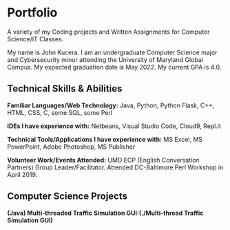 # Portfolio
A variety of my Coding projects and Written Assignments for Computer Science/IT Classes.

My name is John Kucera. I am an undergraduate Computer Science major and Cybersecurity minor attending the University of Maryland Global Campus. My expected graduation date is May 2022. My current GPA is 4.0.

## Technical Skills & Abilities

**Familiar Languages/Web Technology:**
Java, Python, Python Flask, C++, HTML, CSS, C, some SQL, some Perl

**IDEs I have experience with:**
Netbeans, Visual Studio Code, Cloud9, Repl.it

**Technical Tools/Applications I have experience with:**
MS Excel, MS PowerPoint, Adobe Photoshop, MS Publisher

**Volunteer Work/Events Attended:**
UMD ECP (English Conversation Partners) Group Leader/Facilitator.
Attended DC-Baltimore Perl Workshop in April 2019.

## Computer Science Projects

**(Java) Multi-threaded Traffic Simulation GUI:(./Multi-thread Traffic Simulation GUI)**

